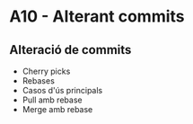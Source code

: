 # A10 - Alterant commits

## Alteració de commits

- Cherry picks
- Rebases
- Casos d'ús principals
- Pull amb rebase
- Merge amb rebase




